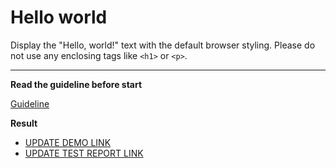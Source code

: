 # Hello world

Display the "Hello, world!" text with the default browser styling. Please do not
use any enclosing tags like `<h1>` or `<p>`.
___

**Read the guideline before start**

[Guideline](https://mate-academy.github.io/layout_task-guideline/)

**Result**

- [UPDATE DEMO LINK](https://yurabobeshko.github.io/layout_hello-world/) <br>
- [UPDATE TEST REPORT LINK](https://yurabobeshko.github.io/layout_hello-world/report/html_report/)
